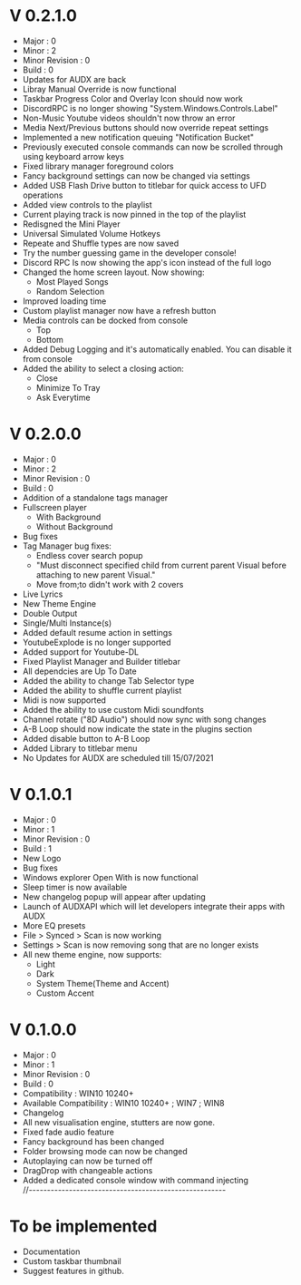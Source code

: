 # V 0.2.1.0
 - Major : 0
 - Minor : 2
 - Minor Revision : 0
 - Build : 0
 - Updates for AUDX are back
 - Libray Manual Override is now functional
 - Taskbar Progress Color and Overlay Icon should now work
 - DiscordRPC is no longer showing "System.Windows.Controls.Label"
 - Non-Music Youtube videos shouldn't now throw an error
 - Media Next/Previous buttons should now override repeat settings
 - Implemented a new notification queuing "Notification Bucket"
 - Previously executed console commands can now be scrolled through using keyboard arrow keys
 - Fixed library manager foreground colors
 - Fancy background settings can now be changed via settings
 - Added USB Flash Drive button to titlebar for quick access to UFD operations
 - Added view controls to the playlist
 - Current playing track is now pinned in the top of the playlist
 - Redisgned the Mini Player
 - Universal Simulated Volume Hotkeys
 - Repeate and Shuffle types are now saved
 - Try the number guessing game in the developer console!
 - Discord RPC Is now showing the app's icon instead of the full logo
 - Changed the home screen layout. Now showing:
   - Most Played Songs
   - Random Selection
 - Improved loading time
 - Custom playlist manager now have a refresh button
 - Media controls can be docked from console
   - Top
   - Bottom
 - Added Debug Logging and it's automatically enabled. You can disable it from console
 - Added the ability to select a closing action: 
   - Close
   - Minimize To Tray
   - Ask Everytime
# V 0.2.0.0
 - Major : 0
 - Minor : 2
 - Minor Revision : 0
 - Build : 0
 - Addition of a standalone tags manager
 - Fullscreen player
   - With Background
   - Without Background
 - Bug fixes
 - Tag Manager bug fixes:
   - Endless cover search popup
   - "Must disconnect specified child from current parent Visual before attaching to new parent Visual."
   - Move from;to didn't work with 2 covers
 - Live Lyrics
 - New Theme Engine 
 - Double Output
 - Single/Multi Instance(s)
 - Added default resume action in settings
 - YoutubeExplode is no longer supported
 - Added support for Youtube-DL
 - Fixed Playlist Manager and Builder titlebar
 - All dependcies are Up To Date
 - Added the ability to change Tab Selector type
 - Added the ability to shuffle current playlist
 - Midi is now supported
 - Added the ability to use custom Midi soundfonts
 - Channel rotate ("8D Audio") should now sync with song changes
 - A-B Loop should now indicate the state in the plugins section
 - Added disable button to A-B Loop
 - Added Library to titlebar menu
 - No Updates for AUDX are scheduled till 15/07/2021
# V 0.1.0.1
 - Major : 0
 - Minor : 1
 - Minor Revision : 0
 - Build : 1<br>
 - New Logo<br>
 - Bug fixes<br>
 - Windows explorer Open With is now functional<br>
 - Sleep timer is now available<br>
 - New changelog popup will appear after updating<br>
 - Launch of AUDXAPI which will let developers integrate their apps with AUDX<br>
 - More EQ presets<br>
 - File > Synced > Scan is now working<br>
 - Settings > Scan is now removing song that are no longer exists<br>
 - All new theme engine, now supports:
   - Light
   - Dark
   - System Theme(Theme and Accent)
   - Custom Accent<br>
# V 0.1.0.0<br>
 - Major : 0
 - Minor : 1
 - Minor Revision : 0
 - Build : 0<br>
 - Compatibility : WIN10 10240+<br>
 - Available Compatibility : WIN10 10240+ ; WIN7 ; WIN8<br>
 - Changelog<br>
 - All new visualisation engine, stutters are now gone.<br>
 - Fixed fade audio feature<br>
 - Fancy background has been changed<br>
 - Folder browsing mode can now be changed<br>
 - Autoplaying can now be turned off<br>
 - DragDrop with changeable actions<br>
 - Added a dedicated console window with command injecting<br>
//------------------------------------------------------<br>
# To be implemented
 - Documentation<br>
 - Custom taskbar thumbnail<br>
 - Suggest features in github.<br>

